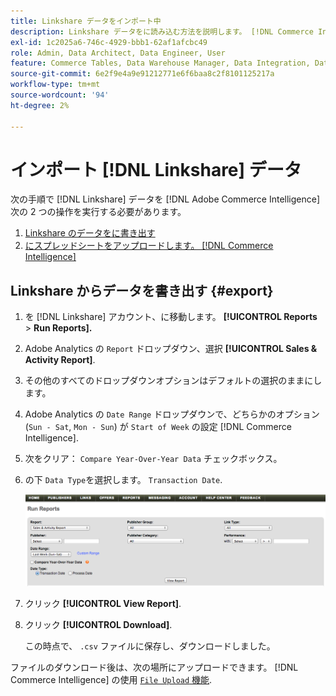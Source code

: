 ```yaml
---
title: Linkshare データをインポート中
description: Linkshare データをに読み込む方法を説明します。 [!DNL Commerce Intelligence].
exl-id: 1c2025a6-746c-4929-bbb1-62af1afcbc49
role: Admin, Data Architect, Data Engineer, User
feature: Commerce Tables, Data Warehouse Manager, Data Integration, Data Import/Export
source-git-commit: 6e2f9e4a9e91212771e6f6baa8c2f8101125217a
workflow-type: tm+mt
source-wordcount: '94'
ht-degree: 2%

---
```


# インポート [!DNL Linkshare] データ

次の手順で [!DNL Linkshare] データを [!DNL Adobe Commerce Intelligence]次の 2 つの操作を実行する必要があります。

1. [Linkshare のデータをに書き出す ](#export)
1. [にスプレッドシートをアップロードします。 [!DNL Commerce Intelligence]](../connecting-data/using-file-uploader.md)

## Linkshare からデータを書き出す {#export}

1. を [!DNL Linkshare] アカウント、に移動します。 **[!UICONTROL Reports** > **Run Reports].**

1. Adobe Analytics の `Report` ドロップダウン、選択 **[!UICONTROL Sales & Activity Report]**.

1. その他のすべてのドロップダウンオプションはデフォルトの選択のままにします。

1. Adobe Analytics の `Date Range` ドロップダウンで、どちらかのオプション (`Sun - Sat`, `Mon - Sun`) が `Start of Week` の設定 [!DNL Commerce Intelligence].

1. 次をクリア： `Compare Year-Over-Year Data` チェックボックス。

1. の下 `Data Type`を選択します。 `Transaction Date`.

   ![importing\_linkshare\_data.png](../../../assets/importing_linkshare_data.png)

1. クリック **[!UICONTROL View Report]**.

1. クリック **[!UICONTROL Download]**.

   この時点で、 `.csv` ファイルに保存し、ダウンロードしました。

ファイルのダウンロード後は、次の場所にアップロードできます。 [!DNL Commerce Intelligence] の使用 [`File Upload` 機能](../connecting-data/using-file-uploader.md).
